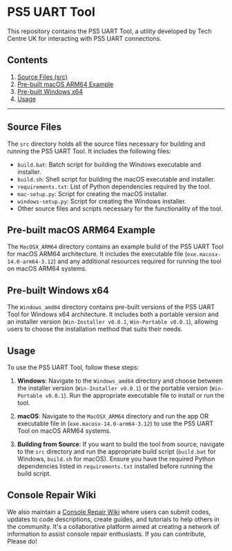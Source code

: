 # PS5 UART Tool

This repository contains the PS5 UART Tool, a utility developed by Tech Centre UK for interacting with PS5 UART connections.

## Contents

1. [Source Files (src)](#source-files)
2. [Pre-built macOS ARM64 Example](#pre-built-macos-arm64-example)
3. [Pre-built Windows x64](#pre-built-windows-x64)
4. [Usage](#usage)

---

## Source Files

The `src` directory holds all the source files necessary for building and running the PS5 UART Tool. It includes the following files:

- `build.bat`: Batch script for building the Windows executable and installer.
- `build.sh`: Shell script for building the macOS executable and installer.
- `requirements.txt`: List of Python dependencies required by the tool.
- `mac-setup.py`: Script for creating the macOS installer.
- `windows-setup.py`: Script for creating the Windows installer.
- Other source files and scripts necessary for the functionality of the tool.

## Pre-built macOS ARM64 Example

The `MacOSX_ARM64` directory contains an example build of the PS5 UART Tool for macOS ARM64 architecture. It includes the executable file (`exe.macosx-14.0-arm64-3.12`) and any additional resources required for running the tool on macOS ARM64 systems.

## Pre-built Windows x64

The `Windows_amd64` directory contains pre-built versions of the PS5 UART Tool for Windows x64 architecture. It includes both a portable version and an installer version (`Win-Installer v0.0.1`, `Win-Portable v0.0.1`), allowing users to choose the installation method that suits their needs.

## Usage

To use the PS5 UART Tool, follow these steps:

1. **Windows**: Navigate to the `Windows_amd64` directory and choose between the installer version (`Win-Installer v0.0.1`) or the portable version (`Win-Portable v0.0.1`). Run the appropriate executable file to install or run the tool.

2. **macOS**: Navigate to the `MacOSX_ARM64` directory and run the app OR executable file in (`exe.macosx-14.0-arm64-3.12`) to use the PS5 UART Tool on macOS ARM64 systems.

3. **Building from Source**: If you want to build the tool from source, navigate to the `src` directory and run the appropriate build script (`build.bat` for Windows, `build.sh` for macOS). Ensure you have the required Python dependencies listed in `requirements.txt` installed before running the build script.


## Console Repair Wiki

We also maintain a [Console Repair Wiki](http://www.consolerepair.wiki/) where users can submit codes, updates to code descriptions, create guides, and tutorials to help others in the community. It's a collaborative platform aimed at creating a network of information to assist console repair enthusiasts. If you can contribute, Please do!
